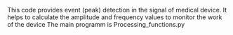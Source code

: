 This code provides event (peak) detection in the signal of medical device. 
It helps to calculate the amplitude and frequency values to monitor the work of the device
The main programm is Processing_functions.py
